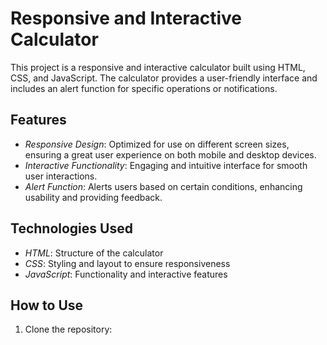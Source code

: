 # Responsive and Interactive Calculator

This project is a responsive and interactive calculator built using HTML, CSS, and JavaScript. The calculator provides a user-friendly interface and includes an alert function for specific operations or notifications.

## Features
- *Responsive Design*: Optimized for use on different screen sizes, ensuring a great user experience on both mobile and desktop devices.
- *Interactive Functionality*: Engaging and intuitive interface for smooth user interactions.
- *Alert Function*: Alerts users based on certain conditions, enhancing usability and providing feedback.

## Technologies Used
- *HTML*: Structure of the calculator
- *CSS*: Styling and layout to ensure responsiveness
- *JavaScript*: Functionality and interactive features

## How to Use
1. Clone the repository:
